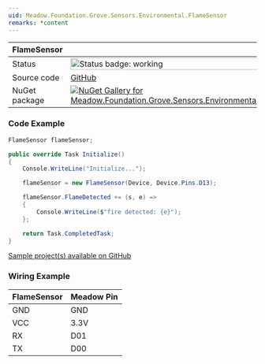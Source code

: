 ```yaml
---
uid: Meadow.Foundation.Grove.Sensors.Environmental.FlameSensor
remarks: *content
---
```


| FlameSensor | |
|--------|--------|
| Status | <img src="https://img.shields.io/badge/Working-brightgreen" style="width: auto; height: -webkit-fill-available;" alt="Status badge: working" /> |
| Source code | [GitHub](https://github.com/WildernessLabs/Meadow.Foundation.Grove/tree/main/Source/FlameSensor/Driver) |
| NuGet package | <a href="https://www.nuget.org/packages/Meadow.Foundation.Grove.Sensors.Environmental.FlameSensor/" target="_blank"><img src="https://img.shields.io/nuget/v/Meadow.Foundation.Grove.Sensors.Environmental.FlameSensor.svg?label=Meadow.Foundation.Grove.Sensors.Environmental.FlameSensor" alt="NuGet Gallery for Meadow.Foundation.Grove.Sensors.Environmental.FlameSensor" /></a> |

### Code Example

```csharp
FlameSensor flameSensor;

public override Task Initialize()
{
    Console.WriteLine("Initialize...");

    flameSensor = new FlameSensor(Device, Device.Pins.D13);

    flameSensor.FlameDetected += (s, e) =>
    {
        Console.WriteLine($"fire detected: {e}");
    };

    return Task.CompletedTask;
}

```

[Sample project(s) available on GitHub](https://github.com/WildernessLabs/Meadow.Foundation.Grove/tree/main/Source/FlameSensor/Sample/FlameSensor_Sample)

### Wiring Example

| FlameSensor | Meadow Pin |
|--------|------------|
| GND    | GND        |
| VCC    | 3.3V       |
| RX     | D01        |
| TX     | D00        |
